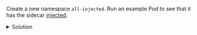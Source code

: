 Create a new namespace `all-injected`. Run an example Pod to see that it has the sidecar [injected](https://istio.io/latest/docs/setup/additional-setup/sidecar-injection/).

<details><summary>Solution</summary>
<br>

```plan
kubectl create ns all-injected
kubectl label namespace all-injected istio-injection=enabled
kubectl run --image nginx -n all-injected injected-nginx 
kubectl get pods -n all-injected -w
```{{exec}}

</details>
<br>

Create a new pod without a sidecar. Use annotation on the pod in `all-injected` to disable sidecar and verify the result.

<details><summary>Solution</summary>
<br>

```plan
kubectl run --image nginx -n all-injected --labels=sidecar.istio.io/inject=false no-sidecar-nginx
kubectl get pods -n all-injected -w
```{{exec}}

</details>
<br>

Create namespace `not-automatic` and create a pod with injected sidecar without using the labels at all.

<details><summary>Solution</summary>
<br>

```plan
kubectl create namespace non-automatic
kubectl run --image nginx -n non-automatic non-automatic-nginx --dry-run=client -o yaml | istioctl kube-inject -f - | kubectl apply -f -
kubectl get pods -n non-automatic
```{{exec}}

</details>
